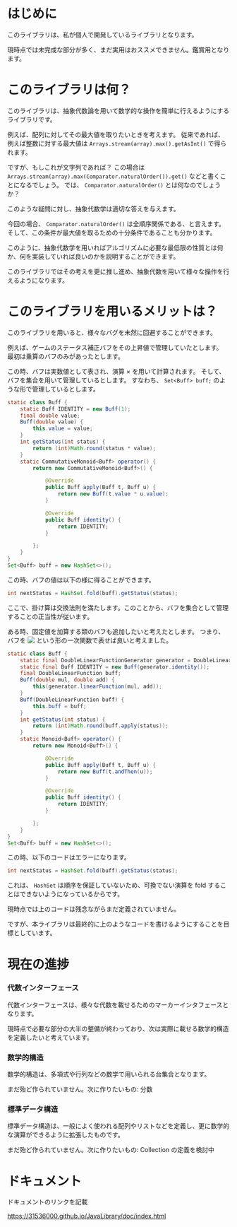 # はじめに

このライブラリは、私が個人で開発しているライブラリとなります。

現時点では未完成な部分が多く、まだ実用はおススメできません。鑑賞用となります。

# このライブラリは何？

このライブラリは、抽象代数論を用いて数学的な操作を簡単に行えるようにするライブラリです。

例えば、配列に対してその最大値を取りたいときを考えます。
従来であれば、例えば整数に対する最大値は <code>Arrays.stream(array).max().getAsInt()</code> で得られます。

ですが、もしこれが文字列であれば？
この場合は <code>Arrays.stream(array).max(Comparator.naturalOrder()).get()</code> などと書くことになるでしょう。
では、 <code>Comparator.naturalOrder()</code> とは何なのでしょうか？

このような疑問に対し、抽象代数学は適切な答えを与えます。

今回の場合、 <code>Comparator.naturalOrder()</code> は全順序関係である、と言えます。
そして、この条件が最大値を取るための十分条件であることも分かります。

このように、抽象代数学を用いればアルゴリズムに必要な最低限の性質とは何か、何を実装していれば良いのかを説明することができます。

このライブラリではその考えを更に推し進め、抽象代数を用いて様々な操作を行えるようになります。

# このライブラリを用いるメリットは？

このライブラリを用いると、様々なバグを未然に回避することができます。

例えば、ゲームのステータス補正バフをその上昇値で管理していたとします。
最初は乗算のバフのみがあったとします。

この時、バフは実数値として表され、演算 $\times$ を用いて計算されます。
そして、バフを集合を用いて管理しているとします。
すなわち、 <code>Set&lt;Buff&gt; buff;</code> のような形で管理しているとします。

```Java
static class Buff {
    static Buff IDENTITY = new Buff(1);
    final double value;
    Buff(double value) {
        this.value = value;
    }
    int getStatus(int status) {
        return (int)Math.round(status * value);
    }
    static CommutativeMonoid<Buff> operator() {
        return new CommutativeMonoid<Buff>() {

            @Override
            public Buff apply(Buff t, Buff u) {
                return new Buff(t.value * u.value);
            }

            @Override
            public Buff identity() {
                return IDENTITY;
            }

        };
    }
}
Set<Buff> buff = new HashSet<>();
```

この時、バフの値は以下の様に得ることができます。

```Java
int nextStatus = HashSet.fold(buff).getStatus(status);
```

ここで、掛け算は交換法則を満たします。このことから、バフを集合として管理することの正当性が従います。

ある時、固定値を加算する類のバフも追加したいと考えたとします。
つまり、バフを <!-- $f(x)=ax+b$ --> <img style="transform: translateY(0.1em); background: white;" src="https://render.githubusercontent.com/render/math?math=f(x)%3Dax%2Bb"> という形の一次関数で表せば良いと考えました。

```Java
static class Buff {
    static final DoubleLinearFunctionGenerator generator = DoubleLinearFunctionGenerator.create(DoubleMath.getAlgebraic());
    static final Buff IDENTITY = new Buff(generator.identity());
    final DoubleLinearFunction buff;
    Buff(double mul, double add) {
        this(generator.linearFunction(mul, add));
    }
    Buff(DoubleLinearFunction buff) {
        this.buff = buff;
    }
    int getStatus(int status) {
        return (int)Math.round(buff.apply(status));
    }
    static Monoid<Buff> operator() {
        return new Monoid<Buff>() {

            @Override
            public Buff apply(Buff t, Buff u) {
                return new Buff(t.andThen(u));
            }

            @Override
            public Buff identity() {
                return IDENTITY;
            }

        };
    }
}
Set<Buff> buff = new HashSet<>();
```

この時、以下のコードはエラーになります。

```Java
int nextStatus = HashSet.fold(buff).getStatus(status);
```

これは、 <code>HashSet</code> は順序を保証していないため、可換でない演算を <cold>fold</code> することはできないようになっているからです。

現時点では上のコードは残念ながらまだ定義されていません。

ですが、本ライブラリは最終的に上のようなコードを書けるようにすることを目標としています。

# 現在の進捗

### 代数インターフェース

代数インターフェースは、様々な代数を載せるためのマーカーインタフェースとなります。

現時点で必要な部分の大半の整備が終わっており、次は実際に載せる数学的構造を定義したいと考えています。

### 数学的構造

数学的構造は、多項式や行列などの数学で用いられる台集合となります。

まだ殆ど作られていません。次に作りたいもの: 分数

### 標準データ構造

標準データ構造は、一般によく使われる配列やリストなどを定義し、更に数学的な演算ができるように拡張したものです。

まだ殆ど作られていません。次に作りたいもの: Collection の定義を検討中

# ドキュメント
ドキュメントのリンクを記載

https://31536000.github.io/JavaLibrary/doc/index.html
